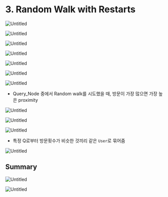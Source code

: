 # 3. Random Walk with Restarts

![Untitled](3%20Random%20Walk%20with%20Restarts%20e8af1abde6fd4053bb251db61d80af02/Untitled.png)

![Untitled](3%20Random%20Walk%20with%20Restarts%20e8af1abde6fd4053bb251db61d80af02/Untitled%201.png)

![Untitled](3%20Random%20Walk%20with%20Restarts%20e8af1abde6fd4053bb251db61d80af02/Untitled%202.png)

![Untitled](3%20Random%20Walk%20with%20Restarts%20e8af1abde6fd4053bb251db61d80af02/Untitled%203.png)

![Untitled](3%20Random%20Walk%20with%20Restarts%20e8af1abde6fd4053bb251db61d80af02/Untitled%204.png)

 

![Untitled](3%20Random%20Walk%20with%20Restarts%20e8af1abde6fd4053bb251db61d80af02/Untitled%205.png)

![Untitled](3%20Random%20Walk%20with%20Restarts%20e8af1abde6fd4053bb251db61d80af02/Untitled%206.png)

- Query_Node 중에서 Random walk를 시도했을 때, 방문이 가장 많으면 가장 높은 proximity

 

![Untitled](3%20Random%20Walk%20with%20Restarts%20e8af1abde6fd4053bb251db61d80af02/Untitled%207.png)

![Untitled](3%20Random%20Walk%20with%20Restarts%20e8af1abde6fd4053bb251db61d80af02/Untitled%208.png)

![Untitled](3%20Random%20Walk%20with%20Restarts%20e8af1abde6fd4053bb251db61d80af02/Untitled%209.png)

- 특정 Q로부터 방문횟수가 비슷한 것끼리 같은 `User`로 묶어줌

![Untitled](3%20Random%20Walk%20with%20Restarts%20e8af1abde6fd4053bb251db61d80af02/Untitled%2010.png)

## Summary

![Untitled](3%20Random%20Walk%20with%20Restarts%20e8af1abde6fd4053bb251db61d80af02/Untitled%2011.png)

![Untitled](3%20Random%20Walk%20with%20Restarts%20e8af1abde6fd4053bb251db61d80af02/Untitled%2012.png)